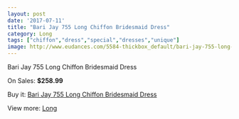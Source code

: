 ```yaml
---
layout: post
date: '2017-07-11'
title: "Bari Jay 755 Long Chiffon Bridesmaid Dress"
category: Long
tags: ["chiffon","dress","special","dresses","unique"]
image: http://www.eudances.com/5584-thickbox_default/bari-jay-755-long-chiffon-bridesmaid-dress.jpg
---
```

Bari Jay 755 Long Chiffon Bridesmaid Dress

On Sales: **$258.99**
<a href="https://www.eudances.com/en/long/1926-bari-jay-755-long-chiffon-bridesmaid-dress.html"><amp-img layout="responsive" width="600" height="600" src="//www.eudances.com/5584-thickbox_default/bari-jay-755-long-chiffon-bridesmaid-dress.jpg" alt="Bari Jay 755 Long Chiffon Bridesmaid Dress 0" /></a>

Buy it: [Bari Jay 755 Long Chiffon Bridesmaid Dress](https://www.eudances.com/en/long/1926-bari-jay-755-long-chiffon-bridesmaid-dress.html "Bari Jay 755 Long Chiffon Bridesmaid Dress")

View more: [Long](https://www.eudances.com/en/21-long "Long")